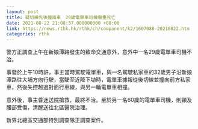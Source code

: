 ```yaml
---
layout: post
title: 疑切線先後撞兩車　29歲電單車司機傷重死亡
date: 2021-08-22 21:08:37.000000000 +08:00
link: https://news.rthk.hk/rthk/ch/component/k2/1607080-20210822.htm
categories: rthk
---
```


警方正調查上午在新娘潭路發生的致命交通意外，意外中一名29歲電單車司機不治。

事發於上午10時許，事主當時駕駛電單車，與一名駕駛私家車的32歲男子沿新娘潭路往大埔方向行駛，當駛至近降下坳時，電單車據報從後切線並撞向前方私家車，然後失控越過對面行車線，與另一輛電單車相撞。

意外後，事主昏迷送院搶救，最終不治。至於另一名60歲的電單車司機，則頸及腰部受傷，清醒送往北區醫院治理。

新界北總區交通部特別調查隊正調查案件。
